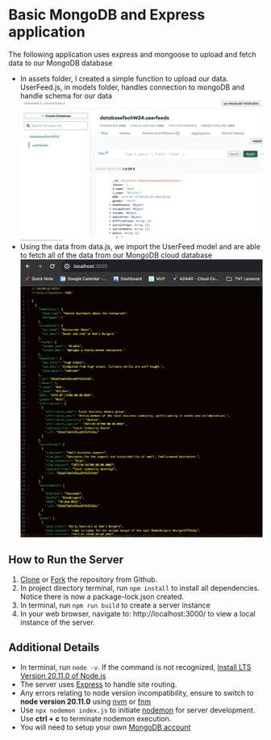 # Basic MongoDB and Express application

The following application uses express and mongoose to upload and fetch data to our MongoDB database

- In assets folder, I created a simple function to upload our data. UserFeed.js, in models folder, handles connection to mongoDB and handle schema for our data
  ![MongoDB Dashboard](./assets/img/mongoDB_dashboard.png)
- Using the data from data.js, we import the UserFeed model and are able to fetch all of the data from our MongoDB cloud database
  ![Express Fetches From MongoDB](./assets//img/fetch_all_documents.png)

## How to Run the Server

1. [Clone](https://docs.github.com/en/repositories/creating-and-managing-repositories/cloning-a-repository) or [Fork](https://docs.github.com/en/pull-requests/collaborating-with-pull-requests/working-with-forks/fork-a-repo) the repository from Github.
1. In project directory terminal, run `npm install` to install all dependencies. Notice there is now a package-lock.json created.
1. In terminal, run `npm run build` to create a server instance
1. In your web browser, navigate to: http://localhost:3000/ to view a local instance of the server.

## Additional Details

- In terminal, run `node -v`. If the command is not recognized, [Install LTS Version 20.11.0 of Node.js](https://nodejs.org/en/download)
- The server uses [Express](https://www.npmjs.com/package/express) to handle site routing.
- Any errors relating to node version incompatibility, ensure to switch to **node version 20.11.0** using [nvm](https://www.freecodecamp.org/news/node-version-manager-nvm-install-guide/) or [fnm](https://www.freecodecamp.org/news/fnm-fast-node-manager/)
- Use `npx nodemon index.js` to initiate [nodemon](https://www.npmjs.com/package/nodemon) for server development. Use **ctrl + c** to terminate nodemon execution.
- You will need to setup your own [MongoDB account](https://www.mongodb.com/)
